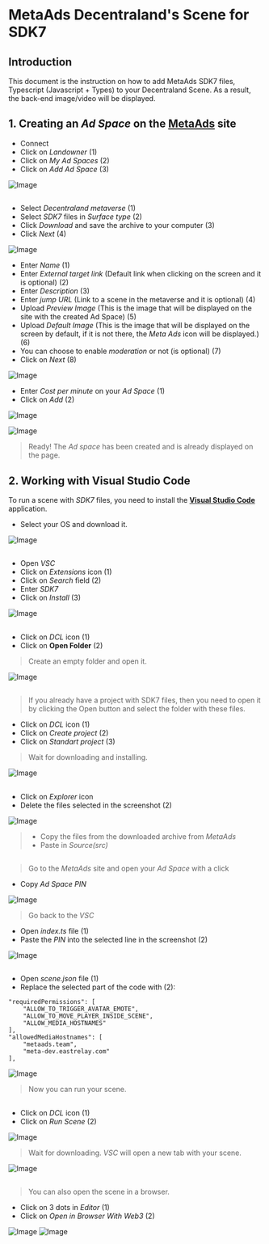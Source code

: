 # MetaAds Decentraland's Scene for SDK7

## Introduction

This document is the instruction on how to add MetaAds SDK7 files, Typescript (Javascript + Types) to your Decentraland Scene. As a result, the back-end image/video will be displayed.

## 1. Creating an *Ad Space* on the [**MetaAds**](https://metaads.team/main/) site

* Connect
* Click on *Landowner* (1)
* Click on *My Ad Spaces* (2)
* Click on *Add Ad Space* (3)

![Image](./media/6.png)
##

* Select *Decentraland metaverse* (1)
* Select *SDK7* files in *Surface type* (2)
* Click *Download* and save the archive to your computer (3)
* Click *Next* (4)

![Image](./media/7.png)

* Enter *Name* (1)
* Enter *External target link* (Default link when clicking on the screen and it is optional) (2)
* Enter *Description* (3)
* Enter *jump URL* (Link to a scene in the metaverse and it is optional) (4)
* Upload *Preview Image* (This is the image that will be displayed on the site with the created Ad Space) (5)
* Upload *Default Image* (This is the image that will be displayed on the screen by default, if it is not there, the *Meta Ads* icon will be displayed.) (6)
* You can choose to enable *moderation* or not (is optional) (7)
* Click on *Next* (8)

![Image](./media/8.png)

* Enter *Cost per minute* on your *Ad Space* (1)
* Click on *Add* (2)

![Image](./media/17.png)

![Image](./media/9.png)

> Ready! The *Ad space* has been created and is already displayed on the page.

## 2. Working with **Visual Studio Code**

To run a scene with *SDK7* files, you need to install the [**Visual Studio Code**]([https://code.visualstudio.com/]) application. 

* Select your OS and download it.

![Image](./media/1.png)
##

* Open *VSC*
* Click on *Extensions* icon (1)
* Click on *Search* field (2)
* Enter *SDK7* 
* Click on *Install* (3)

![Image](./media/2.png)
##

* Click on *DCL* icon (1)
* Click on **Open Folder** (2)
    
> Create an empty folder and open it. 

![Image](./media/3.png)
##
> If you already have a project with SDK7 files, then you need to open it by clicking the Open button and select the folder with these files.
* Click on *DCL* icon (1)
* Click on *Create project* (2)
* Click on *Standart project* (3)

> Wait for downloading and installing.

![Image](./media/4.png)
##

* Click on *Explorer* icon
* Delete the files selected in the screenshot (2) 

![Image](./media/5.png)

> * Copy the files from the downloaded archive from *MetaAds*
> * Paste in *Source(src)*
##
> Go to the *MetaAds* site and open your *Ad Space* with a click

* Copy *Ad Space PIN*

![Image](./media/10.png)

> Go back to the *VSC* 

* Open *index.ts* file (1)
* Paste the *PIN* into the selected line in the screenshot (2)

![Image](./media/11.png)
##

* Open *scene.json* file (1)
* Replace the selected part of the code with (2):

```
"requiredPermissions": [
    "ALLOW_TO_TRIGGER_AVATAR_EMOTE",
    "ALLOW_TO_MOVE_PLAYER_INSIDE_SCENE",
    "ALLOW_MEDIA_HOSTNAMES"
],
"allowedMediaHostnames": [
    "metaads.team",
    "meta-dev.eastrelay.com"
],
```

![Image](./media/12.png)
> Now you can run your scene.
##

* Click on *DCL* icon (1)
* Click on *Run Scene* (2)

![Image](./media/13.png)

> Wait for downloading. *VSC* will open a new tab with your scene.

![Image](./media/14.png)
##

> You can also open the scene in a browser.

* Click on 3 dots in *Editor* (1)
* Click on *Open in Browser With Web3* (2)

![Image](./media/15.png)
![Image](./media/16.png)



